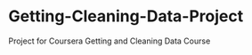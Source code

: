 Getting-Cleaning-Data-Project
=============================

Project for Coursera Getting and Cleaning Data Course
